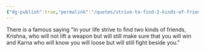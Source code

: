 ```yaml
---
{"dg-publish":true,"permalink":"/quotes/strive-to-find-2-kinds-of-friends/","dgPassFrontmatter":true,"noteIcon":"1","created":"2023-12-09T21:24:06.060+05:30","updated":"2023-12-12T23:34:38.301+05:30"}
---
```


There is a famous saying "In your life strive to find two kinds of friends, Krishna, who will not lift a weapon but will still make sure that you will win and Karna who will know you will loose but will still fight beside you."